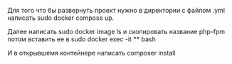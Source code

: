 <p>Для того что бы развернуть проект нужно в директории с файлом .yml написать sudo docker compose up.</p>
<p>Далее написать sudo docker image ls и скопировать название php-fpm потом вставить ее в sudo docker exec -it ** bash</p>
<p>И в открывшемя контейнере написать composer install</p>